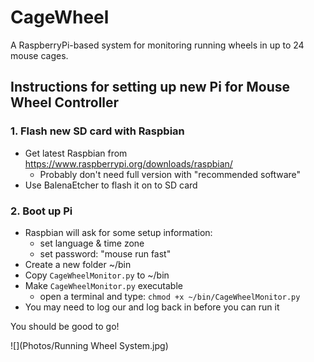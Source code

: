 # CageWheel

A RaspberryPi-based system for monitoring running wheels in up to 24 mouse cages.


## Instructions for setting up new Pi for Mouse Wheel Controller

### 1. Flash new SD card with Raspbian
- Get latest Raspbian from https://www.raspberrypi.org/downloads/raspbian/
	- Probably don't need full version with "recommended software"
- Use BalenaEtcher to flash it on to SD card

### 2. Boot up Pi
- Raspbian will ask for some setup information:
	- set language & time zone
	- set password: "mouse run fast"
- Create a new folder ~/bin
- Copy `CageWheelMonitor.py` to ~/bin
- Make `CageWheelMonitor.py` executable
	- open a terminal and type: `chmod +x ~/bin/CageWheelMonitor.py`
- You may need to log our and log back in before you can run it

You should be good to go!

![](Photos/Running Wheel System.jpg)
